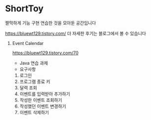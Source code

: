 # ShortToy
짤막하게 기능 구현 연습한 것을 모아둔 공간입니다

https://bluewt129.tistory.com/
더 자세한 후기는 블로그에서 볼 수 있습니다

1. Event Calendar
   
   https://bluewt129.tistory.com/70
   - Java 연습 과제
   - 요구사항
    1) 로그인
    2) 프로그램 종료 키
    3) 달력 조회
    4) 이벤트를 입력받아 추가하기
    5) 작성한 이벤트 조회하기
    6) 작성했던 이벤트 변경하기
    7) 이벤트 삭제하기
  
   

